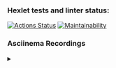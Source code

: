 ### Hexlet tests and linter status:
[![Actions Status](https://github.com/aleksandr-pronichev/java-project-61/actions/workflows/hexlet-check.yml/badge.svg)](https://github.com/aleksandr-pronichev/java-project-61/actions)
[![Maintainability](https://api.codeclimate.com/v1/badges/71de738da0be378eb55e/maintainability)](https://codeclimate.com/github/aleksandr-pronichev/java-project-61/maintainability)

### Asciinema Recordings
<details>
  <summary></summary>
  [Even Win](https://asciinema.org/a/ylky9EZ8o86E812RR3G1bjgXu)
  [Even Loss](https://asciinema.org/a/3u4cu6qKM7NrWQSarXdV05UJR)
</details>
